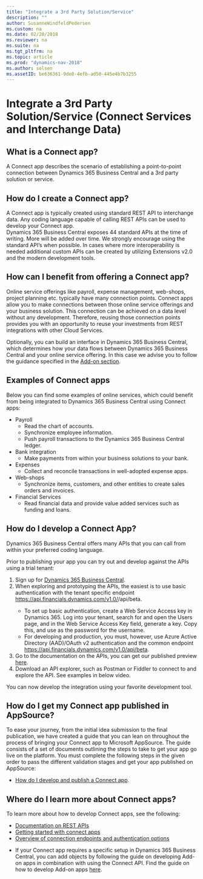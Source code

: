 ```yaml
---
title: "Integrate a 3rd Party Solution/Service"
description: ""
author: SusanneWindfeldPedersen
ms.custom: na
ms.date: 02/20/2018
ms.reviewer: na
ms.suite: na
ms.tgt_pltfrm: na
ms.topic: article
ms.prod: "dynamics-nav-2018"
ms.author: solsen
ms.assetID: be636361-9de8-4efb-ad50-445e4b7b3255
---
```


# Integrate a 3rd Party Solution/Service (Connect Services and Interchange Data)

## What is a Connect app? 
A Connect app describes the scenario of establishing a point-to-point connection between Dynamics 365 Business Central and a 3rd party solution or service.   

## How do I create a Connect app?
A Connect app is typically created using standard REST API to interchange data. Any coding language capable of calling REST APIs can be used to develop your Connect app.  
Dynamics 365 Business Central exposes 44 standard APIs at the time of writing. More will be added over time. We strongly encourage using the standard API’s when possible. In cases where more interoperability is needed additional custom APIs can be created by utilizing Extensions v2.0 and the modern development tools.  

<!-- INSERT VIDEO:  
Objective: Introucing Connect Apps + Business value 
New video that needs to be created -->

## How can I benefit from offering a Connect app? 
Online service offerings like payroll, expense management, web-shops, project planning etc. typically have many connection points. Connect apps allow you to make connections between those online service offerings and your business solution. This connection can be achieved on a data level without any development. Therefore, reusing those connection points provides you with an opportunity to reuse your investments from REST integrations with other Cloud Services. 

Optionally, you can build an interface in Dynamics 365 Business Central, which determines how your data flows between Dynamics 365 Business Central and your online service offering. In this case we advise you to follow the guidance specified in the [Add-on section]().

## Examples of Connect apps 
Below you can find some examples of online services, which could benefit from being integrated to Dynamics 365 Business Central using Connect apps: 

- Payroll
    - Read the chart of accounts.
    - Synchronize employee information.
    - Push payroll transactions to the Dynamics 365 Business Central ledger.
- Bank integration
    - Make payments from within your business solutions to your bank. 
- Expenses
    - Collect and reconcile transactions in well-adopted expense apps. 
- Web-shops
    - Synchronize items, customers, and other entities to create sales orders and invoices. 
- Financial Services
    - Read financial data and provide value added services such as funding and loans. 

## How do I develop a Connect App?
Dynamics 365 Business Central offers many APIs that you can call from within your preferred coding language. 

Prior to publishing your app you can try out and develop against the APIs using a trial tenant: 

1. Sign up for [Dynamics 365 Business Central](). 
2. When exploring and prototyping the APIs, the easiest is to use basic authentication with the tenant specific endpoint https://api.financials.dynamics.com/v1.0/<tenant user domain url>/api/beta. 
    - To set up basic authentication, create a Web Service Access key in Dynamics 365. Log into your tenant, search for and open the Users page, and in the Web Service Access Key field, generate a key. Copy this, and use as the password for the username. 
    - For developing and production, you must, however, use Azure Active Directory (AAD)/OAuth v2 authentication and the common endpoint https://api.financials.dynamics.com/v1.0/api/beta. 
3. Go to the documentation on the APIs, you can get our published preview [here](). 
4. Download an API explorer, such as Postman or Fiddler to connect to and explore the API. See examples in below video. 
 
<!-- INSERT VIDEO: 
HDI – V6 – Use APIs from a Connect App -->
 
You can now develop the integration using your favorite development tool. 

## How do I get my Connect app published in AppSource?  
To ease your journey, from the initial idea submission to the final publication, we have created a guide that you can lean on throughout the process of bringing your Connect app to Microsoft AppSource. The guide consists of a set of documents outlining the steps to take to get your app go live on the platform. You must complete the following steps in the given order to pass the different validation stages and get your app published on AppSource: 

- [How do I develop and publish a Connect app]().
 
## Where do I learn more about Connect apps? 
To learn more about how to develop Connect apps, see the following:  
- [Documentation on REST APIs](https://docs.microsoft.com/en-us/dynamics-nav/fin-graph/) 
- [Getting started with connect apps](https://docs.microsoft.com/en-us/dynamics-nav/developer/devenv-develop-connect-apps-for-fin)  <!-- shift to the new one -->
- [Overview of connection endpoints and authentication options](https://docs.microsoft.com/en-us/dynamics-nav/endpoints-apis-for-dynamics) 
<!-- - Link to blogpost – haven’t been created yet  [Symbol] NOTE: waiting on input from Peter  -->
- If your Connect app requires a specific setup in Dynamics 365 Business Central, you can add objects by following the guide on developing Add-on apps in combination with using the Connect API. Find the guide on how to develop Add-on apps [here](readiness-add-on-apps.md).  


